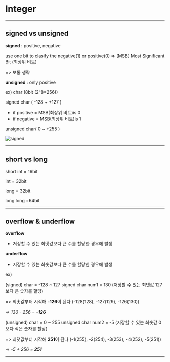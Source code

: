 # Integer
___
## signed vs unsigned  

__signed__ : positive, negative

use one bit to clasify the negative(1) or positive(0) 
=> (MSB) Most Significant Bit (최상위 비트)

=> 보통 생략

__unsigned__ : only positive

ex) char (8bit (2^8=256))

signed char ( -128 ~ +127 ) 

+ if positive = MSB(최상위 비트)is 0
+ if negative = MSB(최상위 비트)is 1
   
unsigned char( 0 ~ +255 )

![signed](https://user-images.githubusercontent.com/50546745/139521325-b4571405-84ce-4cb9-89f7-b671223b8bbd.png)
___
## short vs long

short int = 16bit

int = 32bit

long = 32bit

long long =64bit
___
## overflow & underflow
**overflow**
+ 저장할 수 있는 최댓값보다 큰 수를 할당한 경우에 발생

**underflow**
+ 저장할 수 있는 최솟값보다 큰 수를 할당한 경우에 발생

ex) 

(signed) char = -128 ~ 127
signed char num1 = 130 (저장할 수 있는 최댓값 127보다 큰 숫자를 할당)

=> 최솟값부터 시작해 **-126**이 된다 (-128(128), -127(129), -126(130))

=> *130 - 256 = **-126***

(unsigned) char = 0 ~ 255 
unsigned char num2 = -5 (저장할 수 있는 최솟값 0보다 작은 숫자를 할당)

=> 최댓값부터 시작해 **251**이 된다 (-1(255), -2(254), -3(253), -4(252), -5(251))

=> *-5 + 256 = **251***
___
